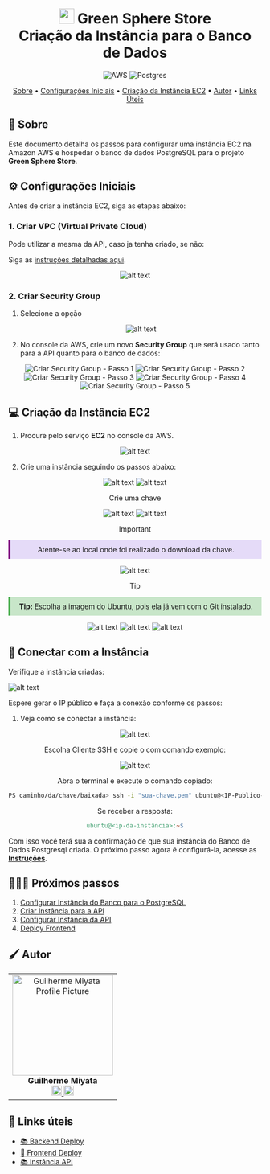[Postgres__BADGE]: https://img.shields.io/badge/postgres-%23316192.svg?style=for-the-badge&logo=postgresql&logoColor=white
[AWS__BADGE]: https://img.shields.io/badge/AWS-%23FF9900.svg?style=for-the-badge&logo=amazon-aws&logoColor=white

<div align="center">

<h1  style="font-weight: bold;"><img src="./GreenSphere-web/src/assets/images/logo.svg" alt="main section" width="30px" > Green Sphere Store<br>Criação da Instância para o Banco de Dados</h1>

![AWS][AWS__BADGE]
![Postgres][Postgres__BADGE]

<a href="#about">Sobre</a> •
<a href="#config">Configurações Iniciais</a> •
<a href="#EC2">Criação da Instância EC2</a> •
<a href="#colab">Autor</a> •
<a href="#resources">Links Úteis</a>

</div>

<h2 id="about">📌 Sobre</h2>

Este documento detalha os passos para configurar uma instância EC2 na Amazon AWS e hospedar o banco de dados PostgreSQL para o projeto **Green Sphere Store**.

<h2 id='config'>⚙️ Configurações Iniciais</h2>

Antes de criar a instância EC2, siga as etapas abaixo:

### 1. Criar VPC (Virtual Private Cloud)

Pode utilizar a mesma da API, caso ja tenha criado, se não:

Siga as [instruções detalhadas aqui](https://israelbarberino-dev.notion.site/VPC-Virtual-Private-Cloud-12ea01dcbda18000bd5aee45e22568ad).

<div align="center">

![alt text](./md/images/imagevpc.png)

</div>

### 2. Criar Security Group

1.  Selecione a opção

    <div align="center">

    ![alt text](./md/images/image-s.png)

    </div>

2.  No console da AWS, crie um novo **Security Group** que será usado tanto para a API quanto para o banco de dados:

<div align="center">

![Criar Security Group - Passo 1](./md/images/image-2.png)
![Criar Security Group - Passo 2](./md/images/image-1314.png)
![Criar Security Group - Passo 3](./md/images/image.png)
![Criar Security Group - Passo 4](./md/images/image-6.png)
![Criar Security Group - Passo 5](./md/images/image-7.png)

</div>

<h2 id="EC2">💻 Criação da Instância EC2</h2>

1. Procure pelo serviço **EC2** no console da AWS.

<div align="center">

![alt text](./md/images/image-13.png)

</div>

2. Crie uma instância seguindo os passos abaixo:

<div align="center">

![alt text](./md/images/image-12.png)
![alt text](./md/images/image-14.png)

Crie uma chave

![alt text](./md/images/image-chave.png)
![alt text](./md/images/image-create.png)

> [!IMPORTANT]
>
>  <div style="border-left: 4px solid purple; padding: 10px; background: rgba(130, 80, 223, 0.2);">
> Atente-se ao local onde foi realizado o download da chave.

</div>

![alt text](./md/images/image-download.png)

> [!TIP]
>
> <div style="border-left: 4px solid #4CAF50; padding: 10px; background: rgba(76, 175, 80, 0.3);">
>  <strong>Tip:</strong> Escolha a imagem do Ubuntu, pois ela já vem com o Git instalado.

</div>

![alt text](./md/images/image-15.png)
![alt text](./md/images/image-17.png)
![alt text](./md/images/image-18.png)

</div>

<h2 id="connect">📌 Conectar com a Instância</h2>

Verifique a instância criadas:

![alt text](./md/images/imageinst.png)

Espere gerar o IP público e faça a conexão conforme os passos:

1. Veja como se conectar a instância:

<div align="center">

![alt text](./md/images/image-connect.png)

Escolha Cliente SSH e copie o com comando exemplo:

![alt text](./md/images/image-connect-2.png)

Abra o terminal e execute o comando copiado:

```bash
PS caminho/da/chave/baixada> ssh -i "sua-chave.pem" ubuntu@<IP-Publico-da-sua-Instância>
```

Se receber a resposta:

```makefile
ubuntu@<ip-da-instância>:~$
```

</div>

Com isso você terá sua a confirmação de que sua instância do Banco de Dados Postgresql criada. O próximo passo agora é configurá-la, acesse as [**Instruções**](./deploy_backend.md).

<h2 id='next'>🏃🏻‍♀️ Próximos passos</h2>

1.  [Configurar Instância do Banco para o PostgreSQL](./deploy_backend.md)
2.  [Criar Instância para a API](./api-instancia.md)
3.  [Configurar Instância da API](./deploy_backend.md)
4.  [Deploy Frontend](./deploy_frontend.md)

<h2 id="colab">🖌 Autor</h2>

<table align="center">
  <tr style="display: flex; justify-content: space-around;" >
    <td align="center">
      <img src="./GreenSphere-web/src/assets/images/Miyata.jpg" width="200px;" height="200px;" alt="Guilherme Miyata Profile Picture"/><br>
      <b>Guilherme Miyata</b><br>
      <a href="https://github.com/g-Miyata">
        <img src="./GreenSphere-web/src/assets/images/github.png" width="20px;" alt="GitHub Icon"/>
      </a>
      <a href="https://www.linkedin.com/in/guilherme-miyata-612a71219/">
        <img src="./GreenSphere-web/src/assets/images/linkedin.png" width="20px;" alt="LinkedIn Icon"/>
      </a>
    </td>
  </tr>
</table>

<h2 id="resources">📄 Links úteis</h2>

- [📚 Backend Deploy](./deploy_backend.md)
- [🎥 Frontend Deploy](./deploy_frontend.md)
- [📚 Instância API](./api-instancia.md)
